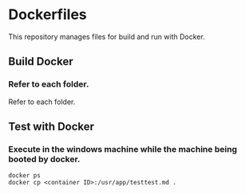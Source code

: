 # Dockerfiles

This repository manages files for build and run with Docker.

## Build Docker

### Refer to each folder.

Refer to each folder.

## Test with Docker

### Execute in the windows machine while the machine being booted by docker.

```dosbatch
docker ps
docker cp <container ID>:/usr/app/testtest.md .
```
